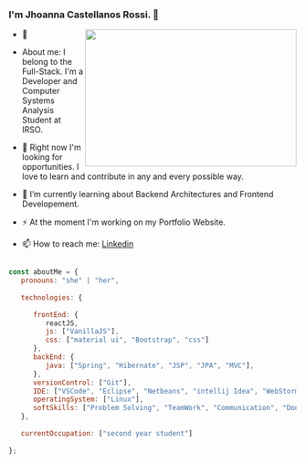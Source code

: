 ### I'm Jhoanna Castellanos Rossi. 👋

- <img src="https://i.pinimg.com/originals/10/b5/53/10b553debe94c2bf0db01f062cf93308.gif" width="370" height="240" align="right"/> 💬 


- About me: I belong to the Full-Stack. I'm a Developer and Computer Systems Analysis Student at IRSO. 
- 🔭 Right now I'm looking for opportunities. I love to learn and contribute in any and every possible way.
- 🌱 I’m currently learning about Backend Architectures and Frontend Developement.
- ⚡ At the moment I'm working on my Portfolio Website.
- 📫 How to reach me: [Linkedin](https://www.linkedin.com/in/jhoanna-castellanos/) 





```javascript

const aboutMe = {
   pronouns: "she" | "her",
   
   technologies: {
   
      frontEnd: {
         reactJS,
         js: ["VanillaJS"],
         css: ["material ui", "Bootstrap", "css"]
      },
      backEnd: {
         java: ["Spring", "Hibernate", "JSP", "JPA", "MVC"],
      },
      versionControl: ["Git"],
      IDE: ["VSCode", "Eclipse", "Netbeans", "intellij Idea", "WebStorm"],
      operatingSystem: ["Linux"],
      softSkills: ["Problem Solving", "TeamWork", "Communication", "Dont give up"]
   },
   
   currentOccupation: ["second year student"]
   
};
```

